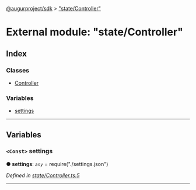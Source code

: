 [@augurproject/sdk](../README.md) > ["state/Controller"](../modules/_state_controller_.md)

# External module: "state/Controller"

## Index

### Classes

* [Controller](../classes/_state_controller_.controller.md)

### Variables

* [settings](_state_controller_.md#settings)

---

## Variables

<a id="settings"></a>

### `<Const>` settings

**● settings**: *`any`* =  require("./settings.json")

*Defined in [state/Controller.ts:5](https://github.com/AugurProject/augur/blob/1991ef64ef/packages/augur-sdk/src/state/Controller.ts#L5)*

___

